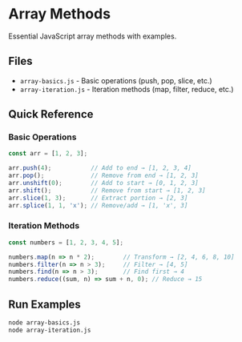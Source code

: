# Array Methods

Essential JavaScript array methods with examples.

## Files
- `array-basics.js` - Basic operations (push, pop, slice, etc.)
- `array-iteration.js` - Iteration methods (map, filter, reduce, etc.)

## Quick Reference

### Basic Operations
```javascript
const arr = [1, 2, 3];

arr.push(4);           // Add to end → [1, 2, 3, 4]
arr.pop();             // Remove from end → [1, 2, 3]
arr.unshift(0);        // Add to start → [0, 1, 2, 3]
arr.shift();           // Remove from start → [1, 2, 3]
arr.slice(1, 3);       // Extract portion → [2, 3]
arr.splice(1, 1, 'x'); // Remove/add → [1, 'x', 3]
```

### Iteration Methods
```javascript
const numbers = [1, 2, 3, 4, 5];

numbers.map(n => n * 2);        // Transform → [2, 4, 6, 8, 10]
numbers.filter(n => n > 3);     // Filter → [4, 5]
numbers.find(n => n > 3);       // Find first → 4
numbers.reduce((sum, n) => sum + n, 0); // Reduce → 15
```

## Run Examples
```bash
node array-basics.js
node array-iteration.js
``` 
